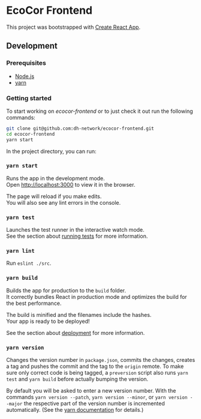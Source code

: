 # EcoCor Frontend

This project was bootstrapped with [Create React App](https://github.com/facebook/create-react-app).

## Development

### Prerequisites

- [Node.js](https://nodejs.org/en/)
- [yarn](https://yarnpkg.com)

### Getting started

To start working on *ecocor-frontend* or to just check it out run the following
commands:

```sh
git clone git@github.com:dh-network/ecocor-frontend.git
cd ecocor-frontend
yarn start
```

In the project directory, you can run:

### `yarn start`

Runs the app in the development mode.\
Open [http://localhost:3000](http://localhost:3000) to view it in the browser.

The page will reload if you make edits.\
You will also see any lint errors in the console.

### `yarn test`

Launches the test runner in the interactive watch mode.\
See the section about [running tests](https://facebook.github.io/create-react-app/docs/running-tests) for more information.

### `yarn lint`

Run `eslint ./src`.

### `yarn build`

Builds the app for production to the `build` folder.\
It correctly bundles React in production mode and optimizes the build for the best performance.

The build is minified and the filenames include the hashes.\
Your app is ready to be deployed!

See the section about [deployment](https://facebook.github.io/create-react-app/docs/deployment) for more information.

### `yarn version`

Changes the version number in `package.json`, commits the changes, creates a tag
and pushes the commit and the tag to the `origin` remote. To make sure only
correct code is being tagged, a `preversion` script also runs `yarn test` and
`yarn build` before  actually bumping the version.

By default you will be asked to enter a new version number. With the commands
`yarn version --patch`, `yarn version --minor`, or `yarn version --major` the
respective part of the version number is incremented automatically. (See the
[yarn documentation](https://classic.yarnpkg.com/en/docs/cli/version/) for
details.)

